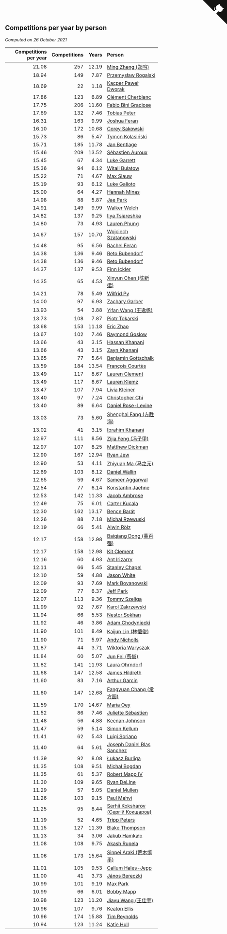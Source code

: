 ## Competitions per year by person

*Computed on 26 October 2021*

| Competitions per year | Competitions | Years | Person |
| ---: | ---: | ---: | :--- |
| 21.08 | 257 | 12.19 | [Ming Zheng (郑鸣)](https://www.worldcubeassociation.org/persons/2009ZHEN11) |
| 18.94 | 149 | 7.87 | [Przemysław Rogalski](https://www.worldcubeassociation.org/persons/2013ROGA02) |
| 18.69 | 22 | 1.18 | [Kacper Paweł Dworak](https://www.worldcubeassociation.org/persons/2020DWOR01) |
| 17.86 | 123 | 6.89 | [Clément Cherblanc](https://www.worldcubeassociation.org/persons/2014CHER05) |
| 17.75 | 206 | 11.60 | [Fabio Bini Graciose](https://www.worldcubeassociation.org/persons/2010GRAC02) |
| 17.69 | 132 | 7.46 | [Tobias Peter](https://www.worldcubeassociation.org/persons/2014PETE03) |
| 16.31 | 163 | 9.99 | [Joshua Feran](https://www.worldcubeassociation.org/persons/2011FERA01) |
| 16.10 | 172 | 10.68 | [Corey Sakowski](https://www.worldcubeassociation.org/persons/2011SAKO01) |
| 15.73 | 86 | 5.47 | [Tymon Kolasiński](https://www.worldcubeassociation.org/persons/2016KOLA02) |
| 15.71 | 185 | 11.78 | [Jan Bentlage](https://www.worldcubeassociation.org/persons/2010BENT01) |
| 15.46 | 209 | 13.52 | [Sébastien Auroux](https://www.worldcubeassociation.org/persons/2008AURO01) |
| 15.45 | 67 | 4.34 | [Luke Garrett](https://www.worldcubeassociation.org/persons/2017GARR05) |
| 15.36 | 94 | 6.12 | [Witali Bułatow](https://www.worldcubeassociation.org/persons/2015BUAT01) |
| 15.22 | 71 | 4.67 | [Max Siauw](https://www.worldcubeassociation.org/persons/2017SIAU02) |
| 15.19 | 93 | 6.12 | [Luke Galioto](https://www.worldcubeassociation.org/persons/2015GALI02) |
| 15.00 | 64 | 4.27 | [Hannah Minas](https://www.worldcubeassociation.org/persons/2017MINA04) |
| 14.98 | 88 | 5.87 | [Jae Park](https://www.worldcubeassociation.org/persons/2015PARK24) |
| 14.91 | 149 | 9.99 | [Walker Welch](https://www.worldcubeassociation.org/persons/2011WELC01) |
| 14.82 | 137 | 9.25 | [Ilya Tsiareshka](https://www.worldcubeassociation.org/persons/2012TERE01) |
| 14.80 | 73 | 4.93 | [Lauren Phung](https://www.worldcubeassociation.org/persons/2016PHUN02) |
| 14.67 | 157 | 10.70 | [Wojciech Szatanowski](https://www.worldcubeassociation.org/persons/2011SZAT01) |
| 14.48 | 95 | 6.56 | [Rachel Feran](https://www.worldcubeassociation.org/persons/2015FERA01) |
| 14.38 | 136 | 9.46 | [Reto Bubendorf](https://www.worldcubeassociation.org/persons/2012BUBE01) |
| 14.38 | 136 | 9.46 | [Reto Bubendorf](https://www.worldcubeassociation.org/persons/2012BUBE01) |
| 14.37 | 137 | 9.53 | [Finn Ickler](https://www.worldcubeassociation.org/persons/2012ICKL01) |
| 14.35 | 65 | 4.53 | [Xinyun Chen (陈新运)](https://www.worldcubeassociation.org/persons/2017CHEN36) |
| 14.21 | 78 | 5.49 | [Wilfrid Py](https://www.worldcubeassociation.org/persons/2016PYWI01) |
| 14.00 | 97 | 6.93 | [Zachary Garber](https://www.worldcubeassociation.org/persons/2014GARB01) |
| 13.93 | 54 | 3.88 | [Yifan Wang (王逸帆)](https://www.worldcubeassociation.org/persons/2017WANY29) |
| 13.73 | 108 | 7.87 | [Piotr Tokarski](https://www.worldcubeassociation.org/persons/2013TOKA01) |
| 13.68 | 153 | 11.18 | [Eric Zhao](https://www.worldcubeassociation.org/persons/2010ZHAO19) |
| 13.67 | 102 | 7.46 | [Raymond Goslow](https://www.worldcubeassociation.org/persons/2014GOSL01) |
| 13.66 | 43 | 3.15 | [Hassan Khanani](https://www.worldcubeassociation.org/persons/2018KHAN26) |
| 13.66 | 43 | 3.15 | [Zayn Khanani](https://www.worldcubeassociation.org/persons/2018KHAN28) |
| 13.65 | 77 | 5.64 | [Benjamin Gottschalk](https://www.worldcubeassociation.org/persons/2016GOTT01) |
| 13.59 | 184 | 13.54 | [François Courtès](https://www.worldcubeassociation.org/persons/2008COUR01) |
| 13.49 | 117 | 8.67 | [Lauren Clement](https://www.worldcubeassociation.org/persons/2013KLEM01) |
| 13.49 | 117 | 8.67 | [Lauren Klemz](https://www.worldcubeassociation.org/persons/2013KLEM01) |
| 13.47 | 107 | 7.94 | [Livia Kleiner](https://www.worldcubeassociation.org/persons/2013KLEI03) |
| 13.40 | 97 | 7.24 | [Christopher Chi](https://www.worldcubeassociation.org/persons/2014CHIC01) |
| 13.40 | 89 | 6.64 | [Daniel Rose-Levine](https://www.worldcubeassociation.org/persons/2015ROSE01) |
| 13.03 | 73 | 5.60 | [Shenghai Fang (方胜海)](https://www.worldcubeassociation.org/persons/2016FANG01) |
| 13.02 | 41 | 3.15 | [Ibrahim Khanani](https://www.worldcubeassociation.org/persons/2018KHAN27) |
| 12.97 | 111 | 8.56 | [Zijia Feng (冯子甲)](https://www.worldcubeassociation.org/persons/2013FENG02) |
| 12.97 | 107 | 8.25 | [Matthew Dickman](https://www.worldcubeassociation.org/persons/2013DICK01) |
| 12.90 | 167 | 12.94 | [Ryan Jew](https://www.worldcubeassociation.org/persons/2008JEWR01) |
| 12.90 | 53 | 4.11 | [Zhiyuan Ma (马之元)](https://www.worldcubeassociation.org/persons/2017MAZH04) |
| 12.69 | 103 | 8.12 | [Daniel Wallin](https://www.worldcubeassociation.org/persons/2013WALL03) |
| 12.65 | 59 | 4.67 | [Sameer Aggarwal](https://www.worldcubeassociation.org/persons/2017AGGA01) |
| 12.54 | 77 | 6.14 | [Konstantin Jaehne](https://www.worldcubeassociation.org/persons/2015JAEH01) |
| 12.53 | 142 | 11.33 | [Jacob Ambrose](https://www.worldcubeassociation.org/persons/2010AMBR01) |
| 12.49 | 75 | 6.01 | [Carter Kucala](https://www.worldcubeassociation.org/persons/2015KUCA01) |
| 12.30 | 162 | 13.17 | [Bence Barát](https://www.worldcubeassociation.org/persons/2008BARA01) |
| 12.26 | 88 | 7.18 | [Michał Rzewuski](https://www.worldcubeassociation.org/persons/2014RZEW01) |
| 12.19 | 66 | 5.41 | [Alwin Rölz](https://www.worldcubeassociation.org/persons/2016ROLZ01) |
| 12.17 | 158 | 12.98 | [Baiqiang Dong (董百强)](https://www.worldcubeassociation.org/persons/2008DONG06) |
| 12.17 | 158 | 12.98 | [Kit Clement](https://www.worldcubeassociation.org/persons/2008CLEM01) |
| 12.16 | 60 | 4.93 | [Ant Irizarry](https://www.worldcubeassociation.org/persons/2016IRIZ02) |
| 12.11 | 66 | 5.45 | [Stanley Chapel](https://www.worldcubeassociation.org/persons/2016CHAP04) |
| 12.10 | 59 | 4.88 | [Jason White](https://www.worldcubeassociation.org/persons/2016WHIT16) |
| 12.09 | 93 | 7.69 | [Mark Boyanowski](https://www.worldcubeassociation.org/persons/2014BOYA01) |
| 12.09 | 77 | 6.37 | [Jeff Park](https://www.worldcubeassociation.org/persons/2015PARK08) |
| 12.07 | 113 | 9.36 | [Tommy Szeliga](https://www.worldcubeassociation.org/persons/2012SZEL01) |
| 11.99 | 92 | 7.67 | [Karol Zakrzewski](https://www.worldcubeassociation.org/persons/2014ZAKR01) |
| 11.94 | 66 | 5.53 | [Nestor Sokhan](https://www.worldcubeassociation.org/persons/2016SOKH01) |
| 11.92 | 46 | 3.86 | [Adam Chodyniecki](https://www.worldcubeassociation.org/persons/2017CHOD02) |
| 11.90 | 101 | 8.49 | [Kaijun Lin (林恺俊)](https://www.worldcubeassociation.org/persons/2013LINK01) |
| 11.90 | 71 | 5.97 | [Andy Nicholls](https://www.worldcubeassociation.org/persons/2015NICH04) |
| 11.87 | 44 | 3.71 | [Wiktoria Waryszak](https://www.worldcubeassociation.org/persons/2018WARY01) |
| 11.84 | 60 | 5.07 | [Jun Fei (费俊)](https://www.worldcubeassociation.org/persons/2016FEIJ02) |
| 11.82 | 141 | 11.93 | [Laura Ohrndorf](https://www.worldcubeassociation.org/persons/2009OHRN01) |
| 11.68 | 147 | 12.58 | [James Hildreth](https://www.worldcubeassociation.org/persons/2009HILD01) |
| 11.60 | 83 | 7.16 | [Arthur Garcin](https://www.worldcubeassociation.org/persons/2014GARC27) |
| 11.60 | 147 | 12.68 | [Fangyuan Chang (常方圆)](https://www.worldcubeassociation.org/persons/2009CHAN04) |
| 11.59 | 170 | 14.67 | [Maria Oey](https://www.worldcubeassociation.org/persons/2007OEYM01) |
| 11.52 | 86 | 7.46 | [Juliette Sébastien](https://www.worldcubeassociation.org/persons/2014SEBA01) |
| 11.48 | 56 | 4.88 | [Keenan Johnson](https://www.worldcubeassociation.org/persons/2016JOHN30) |
| 11.47 | 59 | 5.14 | [Simon Kellum](https://www.worldcubeassociation.org/persons/2016KELL12) |
| 11.41 | 62 | 5.43 | [Luigi Soriano](https://www.worldcubeassociation.org/persons/2016SORI04) |
| 11.40 | 64 | 5.61 | [Joseph Daniel Blas Sanchez](https://www.worldcubeassociation.org/persons/2016SANC08) |
| 11.39 | 92 | 8.08 | [Łukasz Burliga](https://www.worldcubeassociation.org/persons/2013BURL01) |
| 11.35 | 108 | 9.51 | [Michał Bogdan](https://www.worldcubeassociation.org/persons/2012BOGD01) |
| 11.35 | 61 | 5.37 | [Robert Mapp IV](https://www.worldcubeassociation.org/persons/2016IVRO01) |
| 11.30 | 109 | 9.65 | [Ryan DeLine](https://www.worldcubeassociation.org/persons/2012DELI01) |
| 11.29 | 57 | 5.05 | [Daniel Mullen](https://www.worldcubeassociation.org/persons/2016MULL04) |
| 11.26 | 103 | 9.15 | [Paul Mahvi](https://www.worldcubeassociation.org/persons/2012MAHV01) |
| 11.25 | 95 | 8.44 | [Serhii Koksharov (Сергій Кокшаров)](https://www.worldcubeassociation.org/persons/2013KOKS01) |
| 11.19 | 52 | 4.65 | [Tripp Peters](https://www.worldcubeassociation.org/persons/2017PETE04) |
| 11.15 | 127 | 11.39 | [Blake Thompson](https://www.worldcubeassociation.org/persons/2010THOM03) |
| 11.13 | 34 | 3.06 | [Jakub Hamkało](https://www.worldcubeassociation.org/persons/2018HAMK01) |
| 11.08 | 108 | 9.75 | [Akash Rupela](https://www.worldcubeassociation.org/persons/2012RUPE01) |
| 11.06 | 173 | 15.64 | [Sinpei Araki (荒木慎平)](https://www.worldcubeassociation.org/persons/2006ARAK01) |
| 11.01 | 105 | 9.53 | [Callum Hales-Jepp](https://www.worldcubeassociation.org/persons/2012HALE01) |
| 11.00 | 41 | 3.73 | [János Bereczki](https://www.worldcubeassociation.org/persons/2018BERE01) |
| 10.99 | 101 | 9.19 | [Max Park](https://www.worldcubeassociation.org/persons/2012PARK03) |
| 10.99 | 66 | 6.01 | [Bobby Mapp](https://www.worldcubeassociation.org/persons/2015MAPP01) |
| 10.98 | 123 | 11.20 | [Jiayu Wang (王佳宇)](https://www.worldcubeassociation.org/persons/2010WANG53) |
| 10.96 | 107 | 9.76 | [Keaton Ellis](https://www.worldcubeassociation.org/persons/2012ELLI01) |
| 10.96 | 174 | 15.88 | [Tim Reynolds](https://www.worldcubeassociation.org/persons/2005REYN01) |
| 10.94 | 123 | 11.24 | [Katie Hull](https://www.worldcubeassociation.org/persons/2010HULL01) |


<a href="https://github.com/jonatanklosko/wca_statistics" class="github-corner" aria-label="View source on Github"><svg width="80" height="80" viewBox="0 0 250 250" style="fill:#151513; color:#fff; position: absolute; top: 0; border: 0; right: 0;" aria-hidden="true"><path d="M0,0 L115,115 L130,115 L142,142 L250,250 L250,0 Z"></path><path d="M128.3,109.0 C113.8,99.7 119.0,89.6 119.0,89.6 C122.0,82.7 120.5,78.6 120.5,78.6 C119.2,72.0 123.4,76.3 123.4,76.3 C127.3,80.9 125.5,87.3 125.5,87.3 C122.9,97.6 130.6,101.9 134.4,103.2" fill="currentColor" style="transform-origin: 130px 106px;" class="octo-arm"></path><path d="M115.0,115.0 C114.9,115.1 118.7,116.5 119.8,115.4 L133.7,101.6 C136.9,99.2 139.9,98.4 142.2,98.6 C133.8,88.0 127.5,74.4 143.8,58.0 C148.5,53.4 154.0,51.2 159.7,51.0 C160.3,49.4 163.2,43.6 171.4,40.1 C171.4,40.1 176.1,42.5 178.8,56.2 C183.1,58.6 187.2,61.8 190.9,65.4 C194.5,69.0 197.7,73.2 200.1,77.6 C213.8,80.2 216.3,84.9 216.3,84.9 C212.7,93.1 206.9,96.0 205.4,96.6 C205.1,102.4 203.0,107.8 198.3,112.5 C181.9,128.9 168.3,122.5 157.7,114.1 C157.9,116.9 156.7,120.9 152.7,124.9 L141.0,136.5 C139.8,137.7 141.6,141.9 141.8,141.8 Z" fill="currentColor" class="octo-body"></path></svg></a><style>.github-corner:hover .octo-arm{animation:octocat-wave 560ms ease-in-out}@keyframes octocat-wave{0%,100%{transform:rotate(0)}20%,60%{transform:rotate(-25deg)}40%,80%{transform:rotate(10deg)}}@media (max-width:500px){.github-corner:hover .octo-arm{animation:none}.github-corner .octo-arm{animation:octocat-wave 560ms ease-in-out}}</style>
